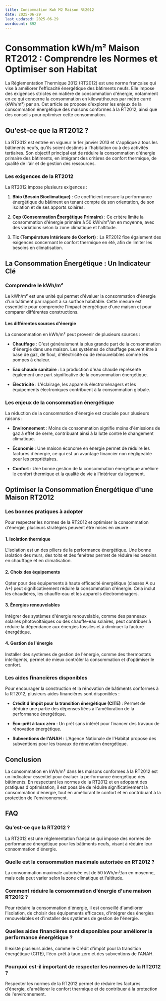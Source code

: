 ```yaml
---
title: Consommation Kwh M2 Maison Rt2012
date: 2025-06-29
last_updated: 2025-06-29
wordcount: 892
---
```


# Consommation kWh/m² Maison RT2012 : Comprendre les Normes et Optimiser son Habitat

La Réglementation Thermique 2012 (RT2012) est une norme française qui vise à améliorer l'efficacité énergétique des bâtiments neufs. Elle impose des exigences strictes en matière de consommation d'énergie, notamment en ce qui concerne la consommation en kilowattheures par mètre carré (kWh/m²) par an. Cet article se propose d'explorer les enjeux de la consommation énergétique des maisons conformes à la RT2012, ainsi que des conseils pour optimiser cette consommation.

## Qu'est-ce que la RT2012 ?

La RT2012 est entrée en vigueur le 1er janvier 2013 et s'applique à tous les bâtiments neufs, qu'ils soient destinés à l'habitation ou à des activités tertiaires. Son objectif principal est de réduire la consommation d'énergie primaire des bâtiments, en intégrant des critères de confort thermique, de qualité de l'air et de gestion des ressources.

### Les exigences de la RT2012

La RT2012 impose plusieurs exigences :

1. **Bbio (Besoin Bioclimatique)** : Ce coefficient mesure la performance énergétique du bâtiment en tenant compte de son orientation, de son isolation et de ses apports solaires.
  
2. **Cep (Consommation Énergétique Primaire)** : Ce critère limite la consommation d'énergie primaire à 50 kWh/m²/an en moyenne, avec des variations selon la zone climatique et l'altitude.

3. **Tic (Température Intérieure de Confort)** : La RT2012 fixe également des exigences concernant le confort thermique en été, afin de limiter les besoins en climatisation.

## La Consommation Énergétique : Un Indicateur Clé

### Comprendre le kWh/m²

Le kWh/m² est une unité qui permet d'évaluer la consommation d'énergie d'un bâtiment par rapport à sa surface habitable. Cette mesure est essentielle pour comprendre l'impact énergétique d'une maison et pour comparer différentes constructions.

#### Les différentes sources d'énergie

La consommation en kWh/m² peut provenir de plusieurs sources :

- **Chauffage** : C'est généralement la plus grande part de la consommation d'énergie dans une maison. Les systèmes de chauffage peuvent être à base de gaz, de fioul, d'électricité ou de renouvelables comme les pompes à chaleur.

- **Eau chaude sanitaire** : La production d'eau chaude représente également une part significative de la consommation énergétique.

- **Électricité** : L'éclairage, les appareils électroménagers et les équipements électroniques contribuent à la consommation globale.

### Les enjeux de la consommation énergétique

La réduction de la consommation d'énergie est cruciale pour plusieurs raisons :

- **Environnement** : Moins de consommation signifie moins d'émissions de gaz à effet de serre, contribuant ainsi à la lutte contre le changement climatique.

- **Économie** : Une maison économe en énergie permet de réduire les factures d'énergie, ce qui est un avantage financier non négligeable pour les propriétaires.

- **Confort** : Une bonne gestion de la consommation énergétique améliore le confort thermique et la qualité de vie à l'intérieur du logement.

## Optimiser la Consommation Énergétique d'une Maison RT2012

### Les bonnes pratiques à adopter

Pour respecter les normes de la RT2012 et optimiser la consommation d'énergie, plusieurs stratégies peuvent être mises en œuvre :

#### 1. Isolation thermique

L'isolation est un des piliers de la performance énergétique. Une bonne isolation des murs, des toits et des fenêtres permet de réduire les besoins en chauffage et en climatisation.

#### 2. Choix des équipements

Opter pour des équipements à haute efficacité énergétique (classés A ou A+) peut significativement réduire la consommation d'énergie. Cela inclut les chaudières, les chauffe-eau et les appareils électroménagers.

#### 3. Énergies renouvelables

Intégrer des systèmes d'énergie renouvelable, comme des panneaux solaires photovoltaïques ou des chauffe-eau solaires, peut contribuer à réduire la dépendance aux énergies fossiles et à diminuer la facture énergétique.

#### 4. Gestion de l'énergie

Installer des systèmes de gestion de l'énergie, comme des thermostats intelligents, permet de mieux contrôler la consommation et d'optimiser le confort.

### Les aides financières disponibles

Pour encourager la construction et la rénovation de bâtiments conformes à la RT2012, plusieurs aides financières sont disponibles :

- **Crédit d'impôt pour la transition énergétique (CITE)** : Permet de déduire une partie des dépenses liées à l'amélioration de la performance énergétique.

- **Éco-prêt à taux zéro** : Un prêt sans intérêt pour financer des travaux de rénovation énergétique.

- **Subventions de l'ANAH** : L'Agence Nationale de l'Habitat propose des subventions pour les travaux de rénovation énergétique.

## Conclusion

La consommation en kWh/m² dans les maisons conformes à la RT2012 est un indicateur essentiel pour évaluer la performance énergétique des bâtiments. En respectant les normes de la RT2012 et en adoptant des pratiques d'optimisation, il est possible de réduire significativement la consommation d'énergie, tout en améliorant le confort et en contribuant à la protection de l'environnement. 

## FAQ

### Qu'est-ce que la RT2012 ?

La RT2012 est une réglementation française qui impose des normes de performance énergétique pour les bâtiments neufs, visant à réduire leur consommation d'énergie.

### Quelle est la consommation maximale autorisée en RT2012 ?

La consommation maximale autorisée est de 50 kWh/m²/an en moyenne, mais cela peut varier selon la zone climatique et l'altitude.

### Comment réduire la consommation d'énergie d'une maison RT2012 ?

Pour réduire la consommation d'énergie, il est conseillé d'améliorer l'isolation, de choisir des équipements efficaces, d'intégrer des énergies renouvelables et d'installer des systèmes de gestion de l'énergie.

### Quelles aides financières sont disponibles pour améliorer la performance énergétique ?

Il existe plusieurs aides, comme le Crédit d'impôt pour la transition énergétique (CITE), l'éco-prêt à taux zéro et des subventions de l'ANAH.

### Pourquoi est-il important de respecter les normes de la RT2012 ?

Respecter les normes de la RT2012 permet de réduire les factures d'énergie, d'améliorer le confort thermique et de contribuer à la protection de l'environnement.